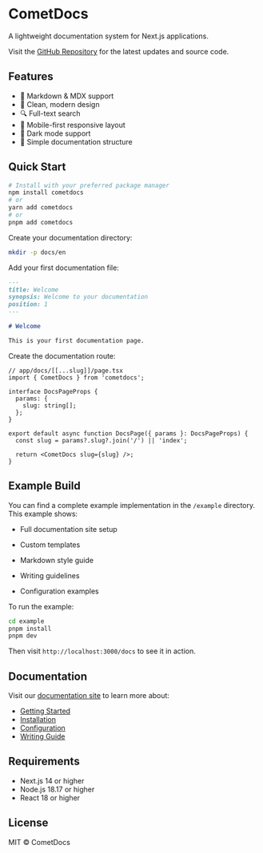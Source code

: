 # CometDocs

A lightweight documentation system for Next.js applications.

Visit the [GitHub Repository](https://github.com/iAmBalanceAR/CometDocs) for the latest updates and source code.

## Features

- 📝 Markdown & MDX support
- 🎨 Clean, modern design
- 🔍 Full-text search
- 📱 Mobile-first responsive layout
- 🌙 Dark mode support
- 📖 Simple documentation structure

## Quick Start

```bash
# Install with your preferred package manager
npm install cometdocs
# or
yarn add cometdocs
# or
pnpm add cometdocs
```

Create your documentation directory:

```bash
mkdir -p docs/en
```

Add your first documentation file:

```md
---
title: Welcome
synopsis: Welcome to your documentation
position: 1
---

# Welcome

This is your first documentation page.
```

Create the documentation route:

```tsx
// app/docs/[[...slug]]/page.tsx
import { CometDocs } from 'cometdocs';

interface DocsPageProps {
  params: {
    slug: string[];
  };
}

export default async function DocsPage({ params }: DocsPageProps) {
  const slug = params?.slug?.join('/') || 'index';
  
  return <CometDocs slug={slug} />;
}
```

## Example Build

You can find a complete example implementation in the `/example` directory. This example shows:
  
- Full documentation site setup
  
- Custom templates
- Markdown style guide
- Writing guidelines
- Configuration examples

To run the example:

```bash
cd example
pnpm install
pnpm dev
```

Then visit `http://localhost:3000/docs` to see it in action.

## Documentation

Visit our [documentation site](https://github.com/iAmBalanceAR/CometDocs/tree/main/example/docs/en) to learn more about:

- [Getting Started](/docs/guides/getting-started)
- [Installation](/docs/guides/installation)
- [Configuration](/docs/guides/configuration)
- [Writing Guide](/docs/guides/writing)

## Requirements

- Next.js 14 or higher
- Node.js 18.17 or higher
- React 18 or higher

## License

MIT © CometDocs

